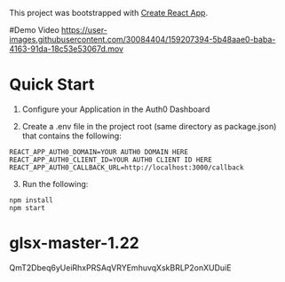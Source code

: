 This project was bootstrapped with [Create React App](https://github.com/facebook/create-react-app).

#Demo Video
https://user-images.githubusercontent.com/30084404/159207394-5b48aae0-baba-4163-91da-18c53e53067d.mov

# Quick Start

1. Configure your Application in the Auth0 Dashboard

2. Create a .env file in the project root (same directory as package.json) that contains the following:

```
REACT_APP_AUTH0_DOMAIN=YOUR AUTH0 DOMAIN HERE
REACT_APP_AUTH0_CLIENT_ID=YOUR AUTH0 CLIENT ID HERE
REACT_APP_AUTH0_CALLBACK_URL=http://localhost:3000/callback
```

3. Run the following:

```
npm install
npm start
```
# glsx-master-1.22

QmT2Dbeq6yUeiRhxPRSAqVRYEmhuvqXskBRLP2onXUDuiE

